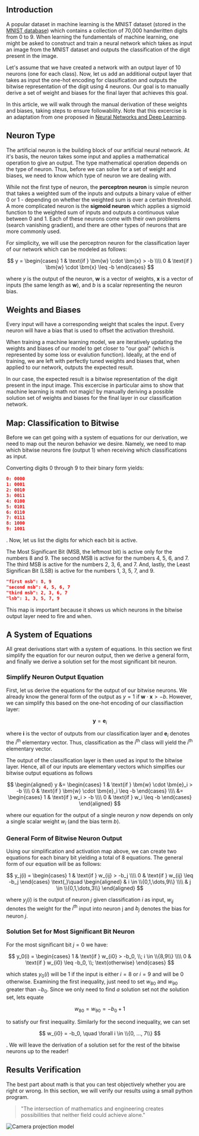 ## Introduction

A popular dataset in machine learning is the MNIST dataset (stored in the [MNIST database](http://yann.lecun.com/exdb/mnist/)) which contains a collection of 70,000 handwritten digits from 0 to 9. When learning the fundamentals of machine learning, one might be asked to construct and train a neural network which takes as input an image from the MNIST dataset and outputs the classification of the digit present in the image.

Let's assume that we have created a network with an output layer of 10 neurons (one for each class). Now, let us add an additional output layer that takes as input the one-hot encoding for classification and outputs the bitwise representation of the digit using 4 neurons. Our goal is to manually derive a set of weight and biases for the final layer that achieves this goal.

In this article, we will walk through the manual derivation of these weights and biases, taking steps to ensure followability. Note that this excercise is an adaptation from one proposed in [Neural Networks and Deep Learning](https://neuralnetworksanddeeplearning.com/chap1.html).

## Neuron Type

The artificial neuron is the building block of our artificial neural network. At it's basis, the neuron takes some input and applies a mathematical operation to give an output. The type mathematical operation depends on the type of neuron. Thus, before we can solve for a set of weight and biases, we need to know which type of neuron we are dealing with.

While not the first type of neuron, the **perceptron neuron** is simple neuron that takes a weighted sum of the inputs and outputs a binary value of either 0 or 1 - depending on whether the weighted sum is over a certain threshold. A more complicated neuron is the **sigmoid neuron** which applies a sigmoid function to the weighted sum of inputs and outputs a continuous value between 0 and 1. Each of these neurons come with their own problems (search vanishing gradient), and there are other types of neurons that are more commonly used.

For simplicity, we will use the perceptron neuron for the classification layer of our network which can be modeled as follows:

$$
y =
\begin{cases}
1 & \text{if } \bm{w} \cdot \bm{x} > -b \\\\
0 & \text{if } \bm{w} \cdot \bm{x} \leq -b
\end{cases}
$$

where $y$ is the output of the neuron, $\bm{w}$ is a vector of weights, $\bm{x}$ is a vector of inputs (the same length as $\bm{w}$), and $b$ is a scalar representing the neuron bias.

## Weights and Biases

Every input will have a corresponding weight that scales the input. Every neuron will have a bias that is used to offset the activation threshold.

When training a machine learning model, we are iteratively updating the weights and biases of our model to get closer to "our goal" (which is represented by some loss or evalution function). Ideally, at the end of training, we are left with perfectly tuned weights and biases that, when applied to our network, outputs the expected result.

In our case, the expected result is a bitwise representation of the digit present in the input image. This excercise in particular aims to show that machine learning is math not magic! by manually deriving a possible solution set of weights and biases for the final layer in our classification network.

## Map: Classification to Bitwise

Before we can get going with a system of equations for our derivation, we need to map out the neuron behavior we desire. Namely, we need to map which bitwise neurons fire (output 1) when receiving which classifications as input.

Converting digits 0 through 9 to their binary form yields:

```json
0: 0000
1: 0001
2: 0010
3: 0011
4: 0100
5: 0101
6: 0110
7: 0111
8: 1000
9: 1001
```

. Now, let us list the digits for which each bit is active.

The Most Significant Bit (MSB, the leftmost bit) is active only for the numbers 8 and 9. The second MSB is active for the numbers 4, 5, 6, and 7. The third MSB is active for the numbers 2, 3, 6, and 7. And, lastly, the Least Significan Bit (LSB) is active for the numbers 1, 3, 5, 7, and 9.

```json
"first msb": 8, 9
"second msb": 4, 5, 6, 7
"third msb": 2, 3, 6, 7
"lsb": 1, 3, 5, 7, 9
```

This map is important because it shows us which neurons in the bitwise output layer need to fire and when.

## A System of Equations

All great derivations start with a system of equations. In this section we first simplify the equation for our neuron output, then we derive a general form, and finally we derive a solution set for the most significant bit neuron.

### Simplify Neuron Output Equation

First, let us derive the equations for the output of our bitwise neurons. We already know the general form of the output as $y = 1$ if $\bm{w} \cdot \bm{x} > -b$. However, we can simplify this based on the one-hot encoding of our classifiaction layer:

$$
\bm{y} = \bm{e}_i
$$

where $\bm{i}$ is the vector of outputs from our classification layer and $\bm{e}_i$ denotes the $i^{\text{th}}$ elementary vector. Thus, classification as the $i^{\text{th}}$ class will yield the $i^{\text{th}}$ elementary vector.

The output of the classification layer is then used as input to the bitwise layer. Hence, all of our inputs are elementary vectors which simplfies our bitwise output equations as follows

$$
\begin{aligned}
y &=
\begin{cases}
1 & \text{if } \bm{w} \cdot \bm{e}_i > -b \\\\
0 & \text{if } \bm{w} \cdot \bm{e}_i \leq -b
\end{cases} \\\\
 &=
\begin{cases}
1 & \text{if } w_i > -b \\\\
0 & \text{if } w_i \leq -b
\end{cases}
\end{aligned}
$$

where our equation for the output of a single neuron $y$ now depends on only a single scalar weight $w_i$ (and the bias term $b$).

### General Form of Bitwise Neuron Output

Using our simplification and activation map above, we can create two equations for each binary bit yielding a total of 8 equations. The general form of our equation will be as follows:

$$
y_j(i) =
\begin{cases}
1 & \text{if } w_{ij} > -b_j \\\\
0 & \text{if } w_{ij} \leq -b_j
\end{cases}
\text{,}\quad
\begin{aligned}
& i \in \\{0,1,\dots,9\\} \\\\
& j \in \\{0,1,\dots,3\\}
\end{aligned}
$$

where $y_j(i)$ is the output of neuron $j$ given classification $i$ as input, $w_{ij}$ denotes the weight for the $i^{\text{th}}$ input into neuron j and $b_j$ denotes the bias for neuron $j$.

### Solution Set for Most Significant Bit Neuron

For the most significant bit $j = 0$ we have:

$$
y_0(i) =
\begin{cases}
1 & \text{if } w_{i0} > -b_0, \\;  i \in \\{8,9\\} \\\\
0 & \text{if } w_{i0} \leq -b_0, \\; \text{otherwise}
\end{cases}
$$

which states $y_0(i)$ will be $1$ if the input is either $i = 8$ or $i = 9$ and will be $0$ otherwise. Examining the first inequality, just need to set $w_{80}$ and $w_{90}$ greater than $-b_0$. Since we only need to find _a_ solution set not _the_ solution set, lets equate

$$
w_{80} = w_{90} = -b_0 + 1
$$

to satisfy our first inequality. Similarly for the second inequality, we can set

$$
w_{i0} = -b_0, \quad \forall i \in \\{0, ..., 7\\}
$$

. We will leave the derivation of a solution set for the rest of the bitwise neurons up to the reader!

## Results Verification

The best part about math is that you can test objectively whether you are right or wrong. In this section, we will verify our results using a small python program.

> "The intersection of mathematics and engineering creates possibilities that neither field could achieve alone."

![Camera projection model](../assets/present.svg "3D to 2D projection visualization")
